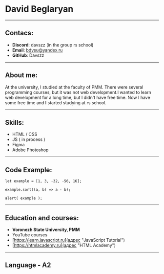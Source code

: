 # David Beglaryan
***
## Contacs:
* **Discord**: davszz (in the group rs school)
* **Email**: bdvsu@yandex.ru
* **GitHub**: Davszz


***
## About me:
At the university, I studied at the faculty of PMM. There were several programming courses, but it was not web
development.I wanted to learn web development for a long time, but I didn't have free time.
Now I have some free time and I started studying at rs school.

***
## Skills:
- HTML / CSS
- JS ( in process )
- Figma
- Adobe Photoshop

***
## Code Example:
```
let example = [1, 3, -32, -56, 16];

example.sort((a, b) => a - b);

alert( example );
```
***
## Education and courses:
* **Voronezh State University, PMM**
* YouTube courses
* [https://learn.javascript.ru](адрес "JavaScript Tutorial")
* [https://htmlacademy.ru](адрес "HTML Academy")

***
## Language - A2

